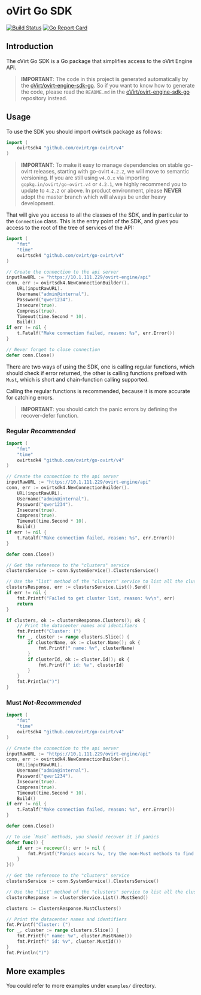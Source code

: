 # oVirt Go SDK
[![Build Status](https://travis-ci.org/oVirt/ovirt-engine-sdk-go.svg?branch=master)](https://travis-ci.org/oVirt/ovirt-engine-sdk-go)
[![Go Report Card](https://goreportcard.com/badge/github.com/oVirt/go-ovirt)](https://goreportcard.com/report/github.com/oVirt/go-ovirt)

## Introduction

The oVirt Go SDK is a Go package that simplifies access to the
oVirt Engine API.

> __IMPORTANT__: The code in this project is generated automatically by the [oVirt/ovirt-engine-sdk-go](https://github.com/oVirt/ovirt-engine-sdk-go). So if you want to know how to generate the code, please read the `README.md` in the  [oVirt/ovirt-engine-sdk-go](https://github.com/oVirt/ovirt-engine-sdk-go) repository instead.

## Usage

To use the SDK you should import ovirtsdk package as follows:

```go
import (
    ovirtsdk4 "github.com/ovirt/go-ovirt/v4"
)
```

> __IMPORTANT__: To make it easy to manage dependencies on stable go-ovirt releases, starting with go-ovirt `4.2.2`, we will move to semantic versioning. If you are still using `v4.0.x` via importing `gopkg.in/ovirt/go-ovirt.v4` or `4.2.1`, we highly recommend you to update to `4.2.2` or above. In product environment, please __NEVER__ adopt the master branch which will always be under heavy development.
>

That will give you access to all the classes of the SDK, and in particular
to the `Connection` class. This is the entry point of the SDK,
and gives you access to the root of the tree of services of the API:

```go
import (
    "fmt"
    "time"
    ovirtsdk4 "github.com/ovirt/go-ovirt/v4"
)

// Create the connection to the api server
inputRawURL := "https://10.1.111.229/ovirt-engine/api"
conn, err := ovirtsdk4.NewConnectionBuilder().
	URL(inputRawURL).
	Username("admin@internal").
	Password("qwer1234").
	Insecure(true).
	Compress(true).
	Timeout(time.Second * 10).
	Build()
if err != nil {
	t.Fatalf("Make connection failed, reason: %s", err.Error())
}

// Never forget to close connection
defer conn.Close()

```

There are two ways of using the SDK, one is calling regular functions, which should check if error returned, the other is calling functions prefixed with `Must`, which is short and chain-function calling supported.

Calling the regular functions is recommended, because it is  more accurate for catching errors.

> __IMPORTANT__: you should catch the panic errors by defining the recover-defer function.


### Regular _Recommended_

```go
import (
    "fmt"
    "time"
    ovirtsdk4 "github.com/ovirt/go-ovirt/v4"
)

// Create the connection to the api server
inputRawURL := "https://10.1.111.229/ovirt-engine/api"
conn, err := ovirtsdk4.NewConnectionBuilder().
	URL(inputRawURL).
	Username("admin@internal").
	Password("qwer1234").
	Insecure(true).
	Compress(true).
	Timeout(time.Second * 10).
	Build()
if err != nil {
	t.Fatalf("Make connection failed, reason: %s", err.Error())
}

defer conn.Close()

// Get the reference to the "clusters" service
clustersService := conn.SystemService().ClustersService()

// Use the "list" method of the "clusters" service to list all the clusters of the system
clustersResponse, err := clustersService.List().Send()
if err != nil {
	fmt.Printf("Failed to get cluster list, reason: %v\n", err)
	return
}

if clusters, ok := clustersResponse.Clusters(); ok {
	// Print the datacenter names and identifiers
	fmt.Printf("Cluster: (")
	for _, cluster := range clusters.Slice() {
		if clusterName, ok := cluster.Name(); ok {
			fmt.Printf(" name: %v", clusterName)
		}
		if clusterId, ok := cluster.Id(); ok {
			fmt.Printf(" id: %v", clusterId)
		}
	}
	fmt.Println(")")
}

```

### Must _Not-Recommended_

```go
import (
    "fmt"
    "time"
    ovirtsdk4 "github.com/ovirt/go-ovirt/v4"
)

// Create the connection to the api server
inputRawURL := "https://10.1.111.229/ovirt-engine/api"
conn, err := ovirtsdk4.NewConnectionBuilder().
	URL(inputRawURL).
	Username("admin@internal").
	Password("qwer1234").
	Insecure(true).
	Compress(true).
	Timeout(time.Second * 10).
	Build()
if err != nil {
	t.Fatalf("Make connection failed, reason: %s", err.Error())
}

defer conn.Close()

// To use `Must` methods, you should recover it if panics
defer func() {
	if err := recover(); err != nil {
		fmt.Printf("Panics occurs %v, try the non-Must methods to find the reason", err)
	}
}()

// Get the reference to the "clusters" service
clustersService := conn.SystemService().ClustersService()

// Use the "list" method of the "clusters" service to list all the clusters of the system
clustersResponse := clustersService.List().MustSend()

clusters := clustersResponse.MustClusters()

// Print the datacenter names and identifiers
fmt.Printf("Cluster: (")
for _, cluster := range clusters.Slice() {
	fmt.Printf(" name: %v", cluster.MustName())
	fmt.Printf(" id: %v", cluster.MustId())
}
fmt.Println(")")

```

## More examples

You could refer to more examples under `examples/` directory.
